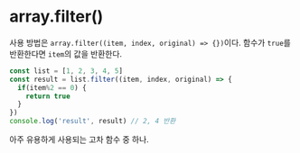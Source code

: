 # array.filter()
사용 방법은 `array.filter((item, index, original) => {})`이다. 함수가 `true`를 반환한다면 `item`의 값을 반환한다.

```js
const list = [1, 2, 3, 4, 5]
const result = list.filter((item, index, original) => {
  if(item%2 == 0) {
    return true
  }
})
console.log('result', result) // 2, 4 반환
```

아주 유용하게 사용되는 고차 함수 중 하나.